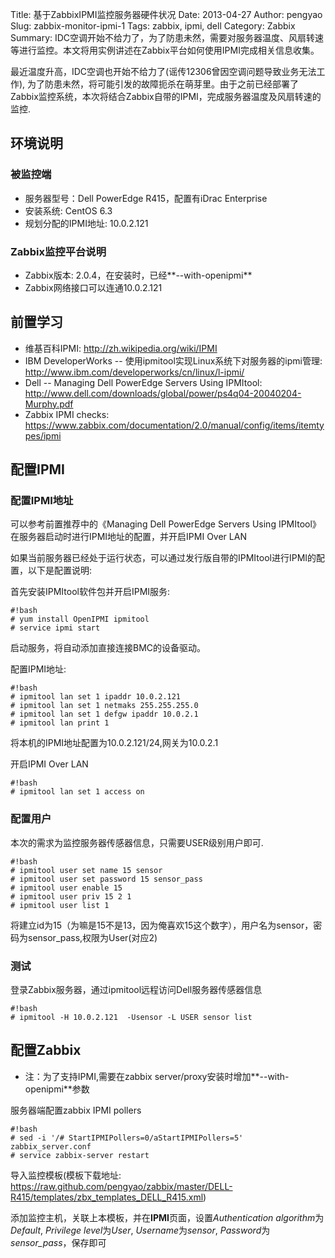 Title: 基于ZabbixIPMI监控服务器硬件状况
Date: 2013-04-27
Author: pengyao
Slug: zabbix-monitor-ipmi-1
Tags: zabbix, ipmi, dell
Category: Zabbix
Summary: IDC空调开始不给力了，为了防患未然，需要对服务器温度、风扇转速等进行监控。本文将用实例讲述在Zabbix平台如何使用IPMI完成相关信息收集。


最近温度升高，IDC空调也开始不给力了(谣传12306曾因空调问题导致业务无法工作), 为了防患未然，将可能引发的故障扼杀在萌芽里。由于之前已经部署了Zabbix监控系统，本次将结合Zabbix自带的IPMI，完成服务器温度及风扇转速的监控.


## 环境说明 ##
### 被监控端 ###
* 服务器型号：Dell PowerEdge R415，配置有iDrac Enterprise
* 安装系统: CentOS 6.3 
* 规划分配的IPMI地址: 10.0.2.121
### Zabbix监控平台说明
* Zabbix版本: 2.0.4，在安装时，已经**--with-openipmi**
* Zabbix网络接口可以连通10.0.2.121

## 前置学习 ##

* 维基百科IPMI: <http://zh.wikipedia.org/wiki/IPMI>
* IBM DeveloperWorks -- 使用ipmitool实现Linux系统下对服务器的ipmi管理: <http://www.ibm.com/developerworks/cn/linux/l-ipmi/>
* Dell -- Managing Dell PowerEdge Servers Using IPMItool: <http://www.dell.com/downloads/global/power/ps4q04-20040204-Murphy.pdf>
* Zabbix IPMI checks: <https://www.zabbix.com/documentation/2.0/manual/config/items/itemtypes/ipmi>


## 配置IPMI ##
### 配置IPMI地址 ###
可以参考前置推荐中的《Managing Dell PowerEdge Servers Using IPMItool》在服务器启动时进行IPMI地址的配置，并开启IPMI Over LAN

如果当前服务器已经处于运行状态，可以通过发行版自带的IPMItool进行IPMI的配置，以下是配置说明:

首先安装IPMItool软件包并开启IPMI服务:

    #!bash
    # yum install OpenIPMI ipmitool
    # service ipmi start
启动服务，将自动添加直接连接BMC的设备驱动。

配置IPMI地址:

    #!bash
    # ipmitool lan set 1 ipaddr 10.0.2.121
    # ipmitool lan set 1 netmaks 255.255.255.0
    # ipmitool lan set 1 defgw ipaddr 10.0.2.1
    # ipmitool lan print 1
将本机的IPMI地址配置为10.0.2.121/24,网关为10.0.2.1

开启IPMI Over LAN

    #!bash
    # ipmitool lan set 1 access on

### 配置用户 ###
本次的需求为监控服务器传感器信息，只需要USER级别用户即可.

    #!bash
    # ipmitool user set name 15 sensor
    # ipmitool user set password 15 sensor_pass
    # ipmitool user enable 15
    # ipmitool user priv 15 2 1
    # ipmitool user list 1
将建立id为15（为嘛是15不是13，因为俺喜欢15这个数字），用户名为sensor，密码为sensor_pass,权限为User(对应2)
### 测试 ###
登录Zabbix服务器，通过ipmitool远程访问Dell服务器传感器信息

    #!bash
    # ipmitool -H 10.0.2.121  -Usensor -L USER sensor list

## 配置Zabbix ##
* 注：为了支持IPMI,需要在zabbix server/proxy安装时增加**--with-openipmi**参数

服务器端配置zabbix IPMI pollers

    #!bash
    # sed -i '/# StartIPMIPollers=0/aStartIPMIPollers=5' zabbix_server.conf
    # service zabbix-server restart

导入监控模板(模板下载地址: <https://raw.github.com/pengyao/zabbix/master/DELL-R415/templates/zbx_templates_DELL_R415.xml>)

添加监控主机，关联上本模板，并在**IPMI**页面，设置*Authentication algorithm*为*Default*, *Privilege level*为*User*, *Username*为*sensor*, *Password*为*sensor_pass*，保存即可


